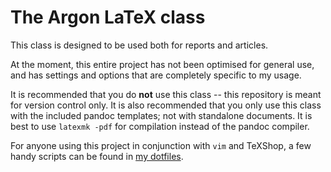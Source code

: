 # The Argon LaTeX class

This class is designed to be used both for reports and articles. 

At the moment, this entire project has not been optimised for 
general use, and has settings and options that are completely 
specific to my usage.

It is recommended that you do **not** use this class -- this 
repository is meant for version control only. It is also 
recommended that you only use this class with the included pandoc 
templates; not with standalone documents. It is best to use 
`latexmk -pdf` for compilation instead of the pandoc compiler.

For anyone using this project in conjunction with `vim` and 
TeXShop, a few handy scripts can be found in [my 
dotfiles](https://github.com/aramisgithub/dotfiles).

